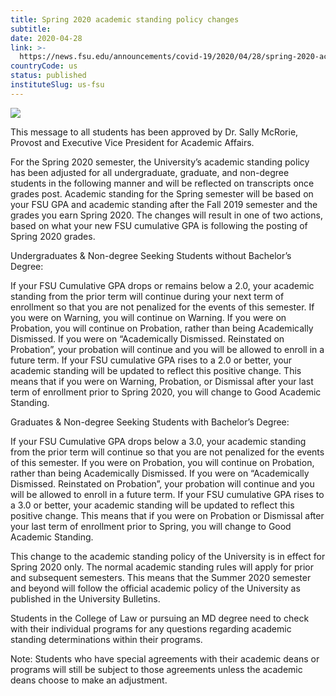 ```yaml
---
title: Spring 2020 academic standing policy changes
subtitle: 
date: 2020-04-28
link: >-
  https://news.fsu.edu/announcements/covid-19/2020/04/28/spring-2020-academic-standing-policy-changes/
countryCode: us
status: published
instituteSlug: us-fsu
---
```

![](https://news.fsu.edu/wp-content/uploads/fbrfg/apple-touch-icon.png)

This message to all students has been approved by Dr. Sally McRorie, Provost and Executive Vice President for Academic Affairs.

For the Spring 2020 semester, the University’s academic standing policy has been adjusted for all undergraduate, graduate, and non-degree students in the following manner and will be reflected on transcripts once grades post. Academic standing for the Spring semester will be based on your FSU GPA and academic standing after the Fall 2019 semester and the grades you earn Spring 2020. The changes will result in one of two actions, based on what your new FSU cumulative GPA is following the posting of Spring 2020 grades.

Undergraduates & Non-degree Seeking Students without Bachelor’s Degree:

If your FSU Cumulative GPA drops or remains below a 2.0, your academic standing from the prior term will continue during your next term of enrollment so that you are not penalized for the events of this semester. If you were on Warning, you will continue on Warning. If you were on Probation, you will continue on Probation, rather than being Academically Dismissed. If you were on “Academically Dismissed. Reinstated on Probation”, your probation will continue and you will be allowed to enroll in a future term. If your FSU cumulative GPA rises to a 2.0 or better, your academic standing will be updated to reflect this positive change. This means that if you were on Warning, Probation, or Dismissal after your last term of enrollment prior to Spring 2020, you will change to Good Academic Standing.

Graduates & Non-degree Seeking Students with Bachelor’s Degree:

If your FSU Cumulative GPA drops below a 3.0, your academic standing from the prior term will continue so that you are not penalized for the events of this semester. If you were on Probation, you will continue on Probation, rather than being Academically Dismissed. If you were on “Academically Dismissed. Reinstated on Probation”, your probation will continue and you will be allowed to enroll in a future term. If your FSU cumulative GPA rises to a 3.0 or better, your academic standing will be updated to reflect this positive change. This means that if you were on Probation or Dismissal after your last term of enrollment prior to Spring, you will change to Good Academic Standing.

This change to the academic standing policy of the University is in effect for Spring 2020 only. The normal academic standing rules will apply for prior and subsequent semesters. This means that the Summer 2020 semester and beyond will follow the official academic policy of the University as published in the University Bulletins.

Students in the College of Law or pursuing an MD degree need to check with their individual programs for any questions regarding academic standing determinations within their programs.

Note: Students who have special agreements with their academic deans or programs will still be subject to those agreements unless the academic deans choose to make an adjustment.